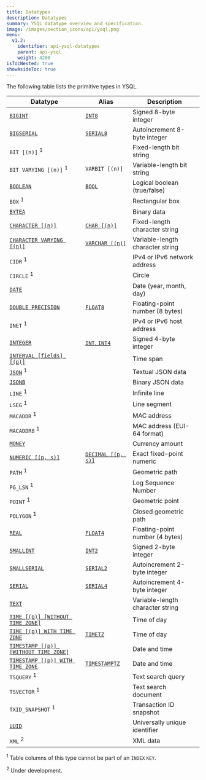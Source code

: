 ```yaml
---
title: Datatypes
description: Datatypes
summary: YSQL datatype overview and specification.
image: /images/section_icons/api/ysql.png
menu:
  v1.2:
    identifier: api-ysql-datatypes
    parent: api-ysql
    weight: 4200
isTocNested: true
showAsideToc: true
---
```


The following table lists the primitive types in YSQL.

| Datatype | Alias | Description |
|----------|-------|-------------|
| [`BIGINT`](type_numeric) | [`INT8`](type_numeric) | Signed 8-byte integer |
| [`BIGSERIAL`](type_serial) | [`SERIAL8`](type_serial) | Autoincrement 8-byte integer |
| `BIT [(n)]` <sup>1</sup> | | Fixed-length bit string |
| `BIT VARYING [(n)]` <sup>1</sup> | `VARBIT [(n)]` | Variable-length bit string |
| [`BOOLEAN`](type_bool) | [`BOOL`](type_bool) | Logical boolean (true/false) |
| `BOX` <sup>1</sup> | | Rectangular box |
| [`BYTEA`](type_binary) | | Binary data |
| [`CHARACTER [(n)]`](type_character) | [`CHAR [(n)]`](type_character) | Fixed-length character string |
| [`CHARACTER VARYING [(n)]`](type_character) | [`VARCHAR [(n)]`](type_character) | Variable-length character string |
| `CIDR` <sup>1</sup> | | IPv4 or IPv6 network address |
| `CIRCLE` <sup>1</sup> | | Circle |
| [`DATE`](type_datetime) | | Date (year, month, day) |
| [`DOUBLE PRECISION`](type_numeric) | [`FLOAT8`](type_numeric) | Floating-point number (8 bytes) |
| `INET` <sup>1</sup> | | IPv4 or IPv6 host address |
| [`INTEGER`](type_numeric) | [`INT`, `INT4`](type_numeric) | Signed 4-byte integer |
| [`INTERVAL [fields] [(p)]`](type_datetime) | | Time span |
| [`JSON`](type_json) <sup>1</sup> | | Textual JSON data |
| [`JSONB`](type_json) | | Binary JSON data |
| `LINE` <sup>1</sup> | | Infinite line |
| `LSEG` <sup>1</sup> | | Line segment |
| `MACADDR` <sup>1</sup> | | MAC address |
| `MACADDR8` <sup>1</sup> | | MAC address (EUI-64 format) |
| [`MONEY`](type_money) | | Currency amount |
| [`NUMERIC [(p, s)]`](type_numeric) | [`DECIMAL [(p, s)]`](type_numeric) | Exact fixed-point numeric |
| `PATH` <sup>1</sup> | | Geometric path |
| `PG_LSN` <sup>1</sup> | | Log Sequence Number |
| `POINT` <sup>1</sup> | | Geometric point |
| `POLYGON` <sup>1</sup> | | Closed geometric path |
| [`REAL`](type_numeric) | [`FLOAT4`](type_numeric) | Floating-point number (4 bytes) |
| [`SMALLINT`](type_numeric) | [`INT2`](type_numeric) | Signed 2-byte integer |
| [`SMALLSERIAL`](type_serial) | [`SERIAL2`](type_serial) | Autoincrement 2-byte integer |
| [`SERIAL`](type_serial) | [`SERIAL4`](type_serial) | Autoincrement 4-byte integer |
| [`TEXT`](type_character) | | Variable-length character string |
| [`TIME [(p)] [WITHOUT TIME ZONE]`](type_datetime) | | Time of day |
| [`TIME [(p)] WITH TIME ZONE`](type_datetime) | [`TIMETZ`](type_datetime) | Time of day |
| [`TIMESTAMP [(p)] [WITHOUT TIME ZONE]`](type_datetime) | | Date and time |
| [`TIMESTAMP [(p)] WITH TIME ZONE`](type_datetime) | [`TIMESTAMPTZ`](type_datetime) | Date and time |
| `TSQUERY` <sup>1</sup> | | Text search query |
| `TSVECTOR` <sup>1</sup> | | Text search document |
| `TXID_SNAPSHOT` <sup>1</sup> | | Transaction ID snapshot |
| [`UUID`](type_uuid) | | Universally unique identifier |
| `XML` <sup>2</sup> | | XML data |

<sup>1</sup> Table columns of this type cannot be part of an `INDEX` `KEY`.

<sup>2</sup> Under development.
